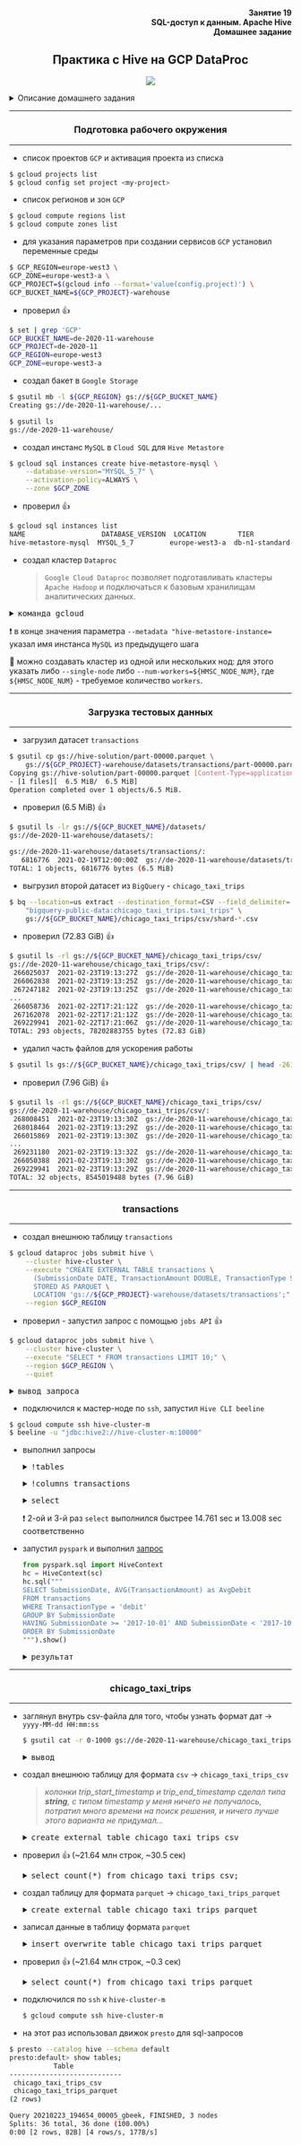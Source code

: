 <div align="right"><h4>Занятие 19</br>SQL-доступ к данным. Apache Hive</br>
Домашнее задание</h4></div>

<div align="center"><h2>Практика с Hive на GCP DataProc</h2></div>

<p align="center"><img src="https://user-images.githubusercontent.com/29423304/109416935-54ef6400-79d2-11eb-8d45-19f9304bfaec.png" /></p>

<details><summary>Описание домашнего задания</summary>
HiveQL

Цель: Практика с Hive на GCP DataProc

1. План домашней работы:
   https://gist.github.com/kzzzr/f82e1511e8c38aa7d5c352a0ce308868

Что внутри:

- конфигурируем окружение
- создаем Metastore (MySQL), Dataproc (Хадуп-кластер)
- загружаем датасет (Chicago Taxi Trips)
- создаем таблицы, записываем данные в бинарный формат .parquet
- работаем с данными через SQL (Hive, Presto, Pyspark)

Команды запускаем в командной строке GCP по порядку. В коде даны пояснительные комментарии по каждой команде.

2. Вопросы для домашнего задания:

- Вывести динамику количества поездок помесячно
- Вывести топ-10 компаний (company) по выручке (trip_total)
- Подсчитать долю поездок <5, 5-15, 16-25, 26-100 миль

Ответы на эти вопросы (в виде выгрузки или скриншотов) нужно вложить в тред.
Для ответа на эти вопросы потребуется сформировать SQL-запрос и выполнить его (в Hive или Presto).
Рекомендуем сдать до: 24.03.2021

</details>

---

<div align="center"><h3>Подготовка рабочего окружения</h3></div>

---

- список проектов `GCP` и активация проекта из списка

```bash
$ gcloud projects list
$ gcloud config set project <my-project>
```

- список регионов и зон `GCP`

```bash
$ gcloud compute regions list
$ gcloud compute zones list
```

- для указания параметров при создании сервисов `GCP` установил переменные среды

```bash
$ GCP_REGION=europe-west3 \
GCP_ZONE=europe-west3-a \
GCP_PROJECT=$(gcloud info --format='value(config.project)') \
GCP_BUCKET_NAME=${GCP_PROJECT}-warehouse
```

- проверил :+1:

```bash
$ set | grep 'GCP'
GCP_BUCKET_NAME=de-2020-11-warehouse
GCP_PROJECT=de-2020-11
GCP_REGION=europe-west3
GCP_ZONE=europe-west3-a
```

- создал бакет в `Google Storage`

```bash
$ gsutil mb -l ${GCP_REGION} gs://${GCP_BUCKET_NAME}
Creating gs://de-2020-11-warehouse/...

$ gsutil ls
gs://de-2020-11-warehouse/
```

- создал инстанс `MySQL` в `Cloud SQL` для `Hive Metastore`

```bash
$ gcloud sql instances create hive-metastore-mysql \
    --database-version="MYSQL_5_7" \
    --activation-policy=ALWAYS \
    --zone $GCP_ZONE
```

- проверил :+1:

```bash
$ gcloud sql instances list
NAME                   DATABASE_VERSION  LOCATION        TIER              PRIMARY_ADDRESS  PRIVATE_ADDRESS  STATUS
hive-metastore-mysql  MYSQL_5_7         europe-west3-a  db-n1-standard-1  35.246.145.111   -                RUNNABLE
```

- создал кластер `Dataproc`
  > `Google Cloud Dataproc` позволяет подготавливать кластеры `Apache Hadoop` и подключаться к базовым хранилищам аналитических данных.

<pre><details><summary>команда gcloud</summary>
$ gcloud config set compute/zone $GCP_ZONE
Updated property [compute/zone].

$ gcloud dataproc clusters create hive-cluster \
    --region=$GCP_REGION \
    --scopes cloud-platform \
    --image-version 1.3 \
    --bucket=$GCP_BUCKET_NAME \
    --master-machine-type=n1-standard-4 \
    --num-workers=2 \
    --worker-machine-type=n1-standard-4 \
    --optional-components=PRESTO \
    --initialization-actions gs://goog-dataproc-initialization-actions-${GCP_REGION}/cloud-sql-proxy/cloud-sql-proxy.sh \
    --properties hive:hive.metastore.warehouse.dir=gs://${GCP_PROJECT}-warehouse/datasets \
    --metadata "hive-metastore-instance=${GCP_PROJECT}:${GCP_REGION}:hive-metastore-mysql"
</details></pre>

:exclamation: в конце значения параметра `--metadata "hive-metastore-instance=` указал имя инстанса `MySQL` из предыдущего шага

:memo: можно создавать кластер из одной или нескольких нод: для этого указать либо `--single-node` либо `--num-workers=${HMSC_NODE_NUM}`, где `${HMSC_NODE_NUM}` - требуемое количество `workers`.

---

<div align="center"><h3>Загрузка тестовых данных</h3></div>

---

- загрузил датасет `transactions`

```bash
$ gsutil cp gs://hive-solution/part-00000.parquet \
    gs://${GCP_PROJECT}-warehouse/datasets/transactions/part-00000.parquet
Copying gs://hive-solution/part-00000.parquet [Content-Type=application/octet-stream]...
- [1 files][  6.5 MiB/  6.5 MiB]
Operation completed over 1 objects/6.5 MiB.
```

- проверил (6.5 MiB) :+1:

```bash
$ gsutil ls -lr gs://${GCP_BUCKET_NAME}/datasets/
gs://de-2020-11-warehouse/datasets/:

gs://de-2020-11-warehouse/datasets/transactions/:
   6816776  2021-02-19T12:00:00Z  gs://de-2020-11-warehouse/datasets/transactions/part-00000.parquet
TOTAL: 1 objects, 6816776 bytes (6.5 MiB)
```

- выгрузил второй датасет из `BigQuery` - `chicago_taxi_trips`

```bash
$ bq --location=us extract --destination_format=CSV --field_delimiter=',' --print_header=false \
    "bigquery-public-data:chicago_taxi_trips.taxi_trips" \
    gs://${GCP_BUCKET_NAME}/chicago_taxi_trips/csv/shard-*.csv
```

- проверил (72.83 GiB) :+1:

```bash
$ gsutil ls -rl gs://${GCP_BUCKET_NAME}/chicago_taxi_trips/csv/
gs://de-2020-11-warehouse/chicago_taxi_trips/csv/:
 266025037  2021-02-23T19:13:27Z  gs://de-2020-11-warehouse/chicago_taxi_trips/csv/shard-000000000000.csv
 266062838  2021-02-23T19:13:25Z  gs://de-2020-11-warehouse/chicago_taxi_trips/csv/shard-000000000001.csv
 267247182  2021-02-23T19:13:25Z  gs://de-2020-11-warehouse/chicago_taxi_trips/csv/shard-000000000002.csv
...
 266058736  2021-02-22T17:21:12Z  gs://de-2020-11-warehouse/chicago_taxi_trips/csv/shard-000000000290.csv
 267162078  2021-02-22T17:21:12Z  gs://de-2020-11-warehouse/chicago_taxi_trips/csv/shard-000000000291.csv
 269229941  2021-02-22T17:21:06Z  gs://de-2020-11-warehouse/chicago_taxi_trips/csv/shard-000000000292.csv
TOTAL: 293 objects, 78202883755 bytes (72.83 GiB)

```

- удалил часть файлов для ускорения работы

```bash
$ gsutil ls gs://${GCP_BUCKET_NAME}/chicago_taxi_trips/csv/ | head -261 | xargs gsutil rm
```

- проверил (7.96 GiB) :+1:

```bash
$ gsutil ls -rl gs://${GCP_BUCKET_NAME}/chicago_taxi_trips/csv/
gs://de-2020-11-warehouse/chicago_taxi_trips/csv/:
 268008451  2021-02-23T19:13:30Z  gs://de-2020-11-warehouse/chicago_taxi_trips/csv/shard-000000000261.csv
 268018464  2021-02-23T19:13:29Z  gs://de-2020-11-warehouse/chicago_taxi_trips/csv/shard-000000000262.csv
 266015869  2021-02-23T19:13:30Z  gs://de-2020-11-warehouse/chicago_taxi_trips/csv/shard-000000000263.csv
...
 269231180  2021-02-23T19:13:32Z  gs://de-2020-11-warehouse/chicago_taxi_trips/csv/shard-000000000290.csv
 266050388  2021-02-23T19:13:30Z  gs://de-2020-11-warehouse/chicago_taxi_trips/csv/shard-000000000291.csv
 269229941  2021-02-23T19:13:29Z  gs://de-2020-11-warehouse/chicago_taxi_trips/csv/shard-000000000292.csv
TOTAL: 32 objects, 8545019488 bytes (7.96 GiB)
```

---

<div align="center"><h3>transactions</h3></div>

---

- создал внешнюю таблицу `transactions`

```bash
$ gcloud dataproc jobs submit hive \
    --cluster hive-cluster \
    --execute "CREATE EXTERNAL TABLE transactions \
      (SubmissionDate DATE, TransactionAmount DOUBLE, TransactionType STRING) \
      STORED AS PARQUET \
      LOCATION 'gs://${GCP_PROJECT}-warehouse/datasets/transactions';" \
    --region $GCP_REGION
```

- проверил - запустил запрос с помощью `jobs API` :+1:

```bash
$ gcloud dataproc jobs submit hive \
    --cluster hive-cluster \
    --execute "SELECT * FROM transactions LIMIT 10;" \
    --region $GCP_REGION \
    --quiet
```

<pre><details><summary>вывод запроса</summary>
Job [7c3dbc2a07ca4c59b4a3749215297247] submitted.
Waiting for job output...
Connecting to jdbc:hive2://hive-cluster-m:10000
Connected to: Apache Hive (version 2.3.7)
Driver: Hive JDBC (version 2.3.7)
Transaction isolation: TRANSACTION_REPEATABLE_READ
+------------------------------+---------------------------------+-------------------------------+
| transactions.submissiondate  | transactions.transactionamount  | transactions.transactiontype  |
+------------------------------+---------------------------------+-------------------------------+
| 2017-12-03                   | 1167.39                         | debit                         |
| 2017-09-23                   | 2567.87                         | debit                         |
| 2017-12-22                   | 1074.73                         | credit                        |
| 2018-01-21                   | 5718.58                         | debit                         |
| 2017-10-21                   | 333.26                          | debit                         |
| 2017-09-12                   | 2439.62                         | debit                         |
| 2017-08-06                   | 5885.08                         | debit                         |
| 2017-12-05                   | 7353.92                         | authorization                 |
| 2017-09-12                   | 4710.29                         | authorization                 |
| 2018-01-05                   | 9115.27                         | debit                         |
+------------------------------+---------------------------------+-------------------------------+
10 rows selected (7.68 seconds)
Beeline version 2.3.7 by Apache Hive
Closing: 0: jdbc:hive2://hive-cluster-m:10000
Job [7c3dbc2a07ca4c59b4a3749215297247] finished successfully.
done: true
...
</details></pre>

- подключился к мастер-ноде по `ssh`, запустил `Hive CLI beeline`

```bash
$ gcloud compute ssh hive-cluster-m
$ beeline -u "jdbc:hive2://hive-cluster-m:10000"
```

- выполнил запросы

  <pre><details><summary>!tables</summary>
  0: jdbc:hive2://hive-cluster-m:10000> !tables
  +------------+--------------+---------------+-------------+----------+-----------+-------------+------------+----------------------------+-----------------+
  | TABLE_CAT  | TABLE_SCHEM  |  TABLE_NAME   | TABLE_TYPE  | REMARKS  | TYPE_CAT  | TYPE_SCHEM  | TYPE_NAME  | SELF_REFERENCING_COL_NAME  | REF_GENERATION  |
  +------------+--------------+---------------+-------------+----------+-----------+-------------+------------+----------------------------+-----------------+
  |            | default      | transactions  | TABLE       | NULL     | NULL      | NULL        | NULL       | NULL                       | NULL            |
  +------------+--------------+---------------+-------------+----------+-----------+-------------+------------+----------------------------+-----------------+
  </details></pre>

  <pre><details><summary>!columns transactions</summary>
  0: jdbc:hive2://hive-cluster-m:10000> !columns transactions
  +------------+--------------+---------------+--------------------+------------+------------+--------------+----------------+-----------------+-----------------+-----------+----------+-------------+----------------+-------------------+--------------------+-------------------+--------------+----------------+---------------+--------------+-------------------+--------------------+
  | TABLE_CAT  | TABLE_SCHEM  |  TABLE_NAME   |    COLUMN_NAME     | DATA_TYPE  | TYPE_NAME  | COLUMN_SIZE  | BUFFER_LENGTH  | DECIMAL_DIGITS  | NUM_PREC_RADIX  | NULLABLE  | REMARKS  | COLUMN_DEF  | SQL_DATA_TYPE  | SQL_DATETIME_SUB  | CHAR_OCTET_LENGTH  | ORDINAL_POSITION  | IS_NULLABLE  | SCOPE_CATALOG  | SCOPE_SCHEMA  | SCOPE_TABLE  | SOURCE_DATA_TYPE  | IS_AUTO_INCREMENT  |
  +------------+--------------+---------------+--------------------+------------+------------+--------------+----------------+-----------------+-----------------+-----------+----------+-------------+----------------+-------------------+--------------------+-------------------+--------------+----------------+---------------+--------------+-------------------+--------------------+
  | NULL       | default      | transactions  | submissiondate     | 91         | DATE       | 10           | NULL           | NULL            | NULL            | 1         | NULL     | NULL        | NULL           | NULL              | NULL               | 1                 | YES          | NULL           | NULL          | NULL         | NULL              | NO                 |
  | NULL       | default      | transactions  | transactionamount  | 8          | DOUBLE     | 15           | NULL           | 15              | 10              | 1         | NULL     | NULL        | NULL           | NULL              | NULL               | 2                 | YES          | NULL           | NULL          | NULL         | NULL              | NO                 |
  | NULL       | default      | transactions  | transactiontype    | 12         | STRING     | 2147483647   | NULL           | NULL            | NULL            | 1         | NULL     | NULL        | NULL           | NULL              | NULL               | 3                 | YES          | NULL           | NULL          | NULL         | NULL              | NO                 |
  +------------+--------------+---------------+--------------------+------------+------------+--------------+----------------+-----------------+-----------------+-----------+----------+-------------+----------------+-------------------+--------------------+-------------------+--------------+----------------+---------------+--------------+-------------------+--------------------+
  </details></pre>

  <pre><details><summary>select</summary>
  0: jdbc:hive2://hive-cluster-m:10000> SELECT TransactionType, AVG(TransactionAmount) AS AverageAmount
  . . . . . . . . . . . . . . . . . . > FROM transactions
  . . . . . . . . . . . . . . . . . . > WHERE SubmissionDate = '2017-12-22'
  . . . . . . . . . . . . . . . . . . > GROUP BY TransactionType;
  +------------------+--------------------+
  | transactiontype  |   averageamount    |
  +------------------+--------------------+
  | authorization    | 4890.092525252529  |
  | credit           | 4863.769269565219  |
  | debit            | 4982.781458176331  |
  +------------------+--------------------+
  3 rows selected (46.782 seconds)
  </details></pre>

  :exclamation: 2-ой и 3-й раз `select` выполнился быстрее 14.761 sec и 13.008 sec соответственно

- запустил `pyspark` и выполнил [запрос](https://spark.apache.org/docs/latest/api/python/pyspark.sql.html "Ctrl+click -> new tab")

  ```python
  from pyspark.sql import HiveContext
  hc = HiveContext(sc)
  hc.sql("""
  SELECT SubmissionDate, AVG(TransactionAmount) as AvgDebit
  FROM transactions
  WHERE TransactionType = 'debit'
  GROUP BY SubmissionDate
  HAVING SubmissionDate >= '2017-10-01' AND SubmissionDate < '2017-10-06'
  ORDER BY SubmissionDate
  """).show()
  ```

  <pre><details><summary>результат</summary>
  >>> from pyspark.sql import HiveContext
  >>> hc = HiveContext(sc)
  >>> hc.sql("""
  ... SELECT SubmissionDate, AVG(TransactionAmount) as AvgDebit
  ... FROM transactions
  ... WHERE TransactionType = 'debit'
  ... GROUP BY SubmissionDate
  ... HAVING SubmissionDate >= '2017-10-01' AND SubmissionDate < '2017-10-06'
  ... ORDER BY SubmissionDate
  ... """).show()
  ivysettings.xml file not found in HIVE_HOME or HIVE_CONF_DIR,/etc/hive/conf.dist/ivysettings.xml will be used
  +--------------+-----------------+                                              
  |SubmissionDate|         AvgDebit|
  +--------------+-----------------+
  |    2017-10-01|4963.114920399849|
  |    2017-10-02|5021.493300510582|
  |    2017-10-03|4982.382279569891|
  |    2017-10-04|4873.302702503676|
  |    2017-10-05|4967.696333583777|
  +--------------+-----------------+
  </details></pre>

---

<div align="center"><h3>chicago_taxi_trips</h3></div>

---

- заглянул внутрь csv-файла для того, чтобы узнать формат дат -> `yyyy-MM-dd HH:mm:ss`

  ```bash
  $ gsutil cat -r 0-1000 gs://de-2020-11-warehouse/chicago_taxi_trips/csv/shard-000000000292.csv
  ```

  <pre><details><summary>вывод</summary>
  2b0196db58ec3e07314409cafa66411ba57fe3aa,cb8ce6a62c9c71e6f09795896fd6642dbb6be0250085fad80d9b9a68577c68a7715a3fab15b1d273e22c4a2d49940b3cad27de2b70c28d1f21e4a07473962f3f,2014-07-03 04:45:00 UTC,2014-07-03 04:45:00 UTC,60,0.1,,,,,3.45,0,0,0,3.45,Cash,,,,,,,
  7c239009cb05a9445cd1fed8286c3628db45b78b,cb8ce6a62c9c71e6f09795896fd6642dbb6be0250085fad80d9b9a68577c68a7715a3fab15b1d273e22c4a2d49940b3cad27de2b70c28d1f21e4a07473962f3f,2014-07-03 04:45:00 UTC,2014-07-03 04:45:00 UTC,600,5.8,,,,,14.25,2,0,0,16.25,Credit Card,,,,,,,
  fff5863fb35fcad12a3f46559787a9f57c789495,cb8ce6a62c9c71e6f09795896fd6642dbb6be0250085fad80d9b9a68577c68a7715a3fab15b1d273e22c4a2d49940b3cad27de2b70c28d1f21e4a07473962f3f,2014-07-02 19:45:00 UTC,2014-07-02 20:30:00 UTC,3060,24.2,,,,,47.25,0,0,2,49.25,Cash,,,,,,,
  66a62219c0eaf69a0f0c76c9868497a3a6e002f9,cb8ce6a62c9c71e6f09795896fd6642dbb6be0250085fad80d9b9a68577c68a7715a3fab15b1d273e22c4a2d49940b3cad27de2b70c28d1f21e4a07473962f3f,2014-07-02 04:00:00 UTC,2014-07-02 04:00:00
  </details></pre>

- создал внешнюю таблицу для формата `csv` -> `chicago_taxi_trips_csv`

  > _колонки trip_start_timestamp и trip_end_timestamp сделал типа **string**, с типом timestamp у меня ничего не получалось, потратил много времени на поиск решения, и ничего лучше этого варианта не придумал..._

  <pre><details><summary>create external table chicago_taxi_trips_csv</summary>
  $ gcloud dataproc jobs submit hive \
      --cluster hive-cluster \
      --region=${GCP_REGION} \
      --execute "CREATE EXTERNAL TABLE chicago_taxi_trips_csv(
            unique_key STRING,
            taxi_id STRING,
            trip_start_timestamp STRING,
            trip_end_timestamp STRING,
            trip_seconds INT,
            trip_miles FLOAT,
            pickup_census_tract INT,
            dropoff_census_tract INT,
            pickup_community_area INT,
            dropoff_community_area INT,
            fare FLOAT,
            tips FLOAT,
            tolls FLOAT,
            extras FLOAT,
            trip_total FLOAT,
            payment_type STRING,
            company STRING,
            pickup_latitude FLOAT,
            pickup_longitude FLOAT,
            pickup_location STRING,
            dropoff_latitude FLOAT,
            dropoff_longitude FLOAT,
            dropoff_location STRING)
          ROW FORMAT DELIMITED
          FIELDS TERMINATED BY ','
          STORED AS TEXTFILE
          location 'gs://${GCP_BUCKET_NAME}/chicago_taxi_trips/csv/';"
  </details></pre>

- проверил :+1: (~21.64 млн строк, ~30.5 сек)

  <pre><details><summary>select count(*) from chicago_taxi_trips_csv;</summary>
  $ gcloud dataproc jobs submit hive \
      --cluster hive-cluster \
      --region=${GCP_REGION} \
      --execute "SELECT COUNT(*) FROM chicago_taxi_trips_csv;"
  Job [b4eb5ece25a84ba6ac6e05a48094ad35] submitted.
  Waiting for job output...
  Connecting to jdbc:hive2://hive-cluster-m:10000
  Connected to: Apache Hive (version 2.3.7)
  Driver: Hive JDBC (version 2.3.7)
  Transaction isolation: TRANSACTION_REPEATABLE_READ
  +-----------+
  |    _c0    |
  +-----------+
  | 21641935  |
  +-----------+
  1 row selected (30.539 seconds)
  Beeline version 2.3.7 by Apache Hive
  Closing: 0: jdbc:hive2://hive-cluster-m:10000
  Job [b4eb5ece25a84ba6ac6e05a48094ad35] finished successfully.
  done: true
  ...
  </details></pre>

- создал таблицу для формата `parquet` -> `chicago_taxi_trips_parquet`

  <pre><details><summary>create external table chicago_taxi_trips_parquet</summary>
  $ gcloud dataproc jobs submit hive \
      --cluster hive-cluster \
      --region=${GCP_REGION} \
      --execute "CREATE EXTERNAL TABLE chicago_taxi_trips_parquet(
            unique_key STRING,
            taxi_id STRING,
            trip_start_timestamp TIMESTAMP,
            trip_end_timestamp TIMESTAMP,
            trip_seconds INT,
            trip_miles FLOAT,
            pickup_census_tract INT,
            dropoff_census_tract INT,
            pickup_community_area INT,
            dropoff_community_area INT,
            fare FLOAT,
            tips FLOAT,
            tolls FLOAT,
            extras FLOAT,
            trip_total FLOAT,
            payment_type STRING,
            company STRING,
            pickup_latitude FLOAT,
            pickup_longitude FLOAT,
            pickup_location STRING,
            dropoff_latitude FLOAT,
            dropoff_longitude FLOAT,
            dropoff_location STRING)
          STORED AS PARQUET
          location 'gs://${GCP_BUCKET_NAME}/chicago_taxi_trips/parquet/';"
  </details></pre>

- записал данные в таблицу формата `parquet`

  <pre><details><summary>insert overwrite table chicago_taxi_trips_parquet</summary>
  $ gcloud dataproc jobs submit hive \
      --cluster hive-cluster \
      --region=${GCP_REGION} \
      --execute "INSERT OVERWRITE TABLE chicago_taxi_trips_parquet
          SELECT unique_key, taxi_id,
            from_unixtime(to_unix_timestamp(trip_start_timestamp, 'yyyy-MM-dd HH:mm:ss')) as trip_start_timestamp,
            from_unixtime(to_unix_timestamp(trip_end_timestamp, 'yyyy-MM-dd HH:mm:ss')) as trip_end_timestamp,
            trip_seconds, trip_miles, pickup_census_tract, dropoff_census_tract,
            pickup_community_area, dropoff_community_area, fare, tips, tolls, extras,
            trip_total, payment_type, company, pickup_latitude, pickup_longitude,
            pickup_location, dropoff_latitude, dropoff_longitude, dropoff_location
          FROM chicago_taxi_trips_csv;"
  Job [40336eaf490d4ff4bd64c30b0652eec0] submitted.
  Waiting for job output...
  Connecting to jdbc:hive2://hive-cluster-m:10000
  Connected to: Apache Hive (version 2.3.7)
  Driver: Hive JDBC (version 2.3.7)
  Transaction isolation: TRANSACTION_REPEATABLE_READ
  No rows affected (164.913 seconds)
  Beeline version 2.3.7 by Apache Hive
  Closing: 0: jdbc:hive2://hive-cluster-m:10000
  Job [40336eaf490d4ff4bd64c30b0652eec0] finished successfully.
</details></pre>

- проверил :+1: (~21.64 млн строк, ~0.3 сек)

  <pre><details><summary>select count(*) from chicago_taxi_trips_parquet</summary>
  $ gcloud dataproc jobs submit hive \
      --cluster hive-cluster \
      --region=${GCP_REGION} \
      --execute "SELECT COUNT(*) FROM chicago_taxi_trips_parquet;"
  ob [157c3d9510c44f1a900ea2c9bc5d55fd] submitted.
  Waiting for job output...
  Connecting to jdbc:hive2://hive-cluster-m:10000
  Connected to: Apache Hive (version 2.3.7)
  Driver: Hive JDBC (version 2.3.7)
  Transaction isolation: TRANSACTION_REPEATABLE_READ
  +-----------+
  |    _c0    |
  +-----------+
  | 21641935  |
  +-----------+
  1 row selected (0.261 seconds)
  Beeline version 2.3.7 by Apache Hive
  Closing: 0: jdbc:hive2://hive-cluster-m:10000
  Job [157c3d9510c44f1a900ea2c9bc5d55fd] finished successfully.
  done: true
  ...
  </details></pre>

- подключился по `ssh` к `hive-cluster-m`

  ```bash
  $ gcloud compute ssh hive-cluster-m
  ```

- на этот раз использовал движок `presto` для sql-запросов

```bash
$ presto --catalog hive --schema default
presto:default> show tables;
           Table
----------------------------
 chicago_taxi_trips_csv
 chicago_taxi_trips_parquet
(2 rows)

Query 20210223_194654_00005_gbeek, FINISHED, 3 nodes
Splits: 36 total, 36 done (100.00%)
0:00 [2 rows, 82B] [4 rows/s, 177B/s]
```

